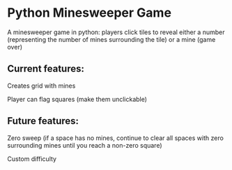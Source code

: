 # Python Minesweeper Game
A minesweeper game in python: players click tiles to reveal either a number (representing the number of mines surrounding the tile) or a mine (game over)

## Current features:
Creates grid with mines

Player can flag squares (make them unclickable)

## Future features:
Zero sweep (if a space has no mines, continue to clear all spaces with zero surrounding mines until you reach a non-zero square)

Custom difficulty
